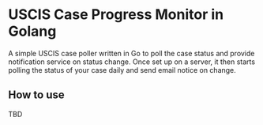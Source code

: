 # USCIS Case Progress Monitor in Golang
A simple USCIS case poller written in Go to poll the case status and provide notification service on status change. Once set up on a server, it then starts polling the status of your case daily and send email notice on change. 

## How to use 
TBD 